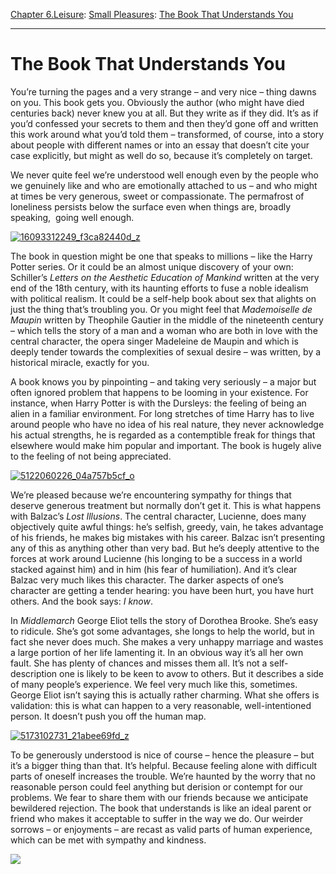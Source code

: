 [Chapter 6.Leisure](https://www.theschooloflife.com/thebookoflife/category/leisure/): [Small Pleasures](https://www.theschooloflife.com/thebookoflife/category/leisure/small-pleasures/): [The Book That Understands You](https://www.theschooloflife.com/thebookoflife/the-book-that-understands-you/)

* * *

# The Book That Understands You

You’re turning the pages and a very strange – and very nice – thing dawns on you. This book gets you. Obviously the author (who might have died centuries back) never knew you at all. But they write as if they did. It’s as if you’d confessed your secrets to them and then they’d gone off and written this work around what you’d told them – transformed, of course, into a story about people with different names or into an essay that doesn’t cite your case explicitly, but might as well do so, because it’s completely on target.

We never quite feel we’re understood well enough even by the people who we genuinely like and who are emotionally attached to us – and who might at times be very generous, sweet or compassionate. The permafrost of loneliness persists below the surface even when things are, broadly speaking, &nbsp;going well enough.

[![16093312249_f3ca82440d_z](https://www.theschooloflife.com/thebookoflife/wp-content/uploads/2014/09/16093312249_f3ca82440d_z.jpg)](http://www.thebookoflife.org/wp-content/uploads/2014/09/16093312249_f3ca82440d_z.jpg)

The book in question might be one that speaks to millions – like the Harry Potter series. Or it could be an almost unique discovery of your own: Schiller’s _Letters on the Aesthetic Education of Mankind_ written at the very end of the 18th century, with its haunting efforts to fuse a noble idealism with political realism. It could be a self-help book about sex that alights on just the thing that’s troubling you. Or you might feel that _Mademoiselle de Maupin_ written by Theophile Gautier in the middle of the nineteenth century – which tells the story of a man and a woman who are both in love with the central character, the opera singer Madeleine de Maupin and which is deeply tender towards the complexities of sexual desire – was written, by a historical miracle, exactly for you.

A book knows you by pinpointing – and taking very seriously – a major but often ignored problem that happens to be looming in your existence. For instance, when Harry Potter is with the Dursleys: the feeling of being an alien in a familiar environment. For long stretches of time Harry has to live around people who have no idea of his real nature, they never acknowledge his actual strengths, he is regarded as a contemptible freak for things that elsewhere would make him popular and important. The book is hugely alive to the feeling of not being appreciated.

[![5122060226_04a757b5cf_o](https://www.theschooloflife.com/thebookoflife/wp-content/uploads/2014/09/5122060226_04a757b5cf_o.jpg)](http://www.thebookoflife.org/wp-content/uploads/2014/09/5122060226_04a757b5cf_o.jpg)

We’re pleased because we’re encountering sympathy for things that deserve generous treatment but normally don’t get it. This is what happens with Balzac’s _Lost Illusions_. The central character, Lucienne, does many objectively quite awful things: he’s selfish, greedy, vain, he takes advantage of his friends, he makes big mistakes with his career. Balzac isn’t presenting any of this as anything other than very bad. But he’s deeply attentive to the forces at work around Lucienne (his longing to be a success in a world stacked against him) and in him (his fear of humiliation). And it’s clear Balzac very much likes this character. The darker aspects of one’s character are getting a tender hearing: you have been hurt, you have hurt others. And the book says: _I know_.

In _Middlemarch_ George Eliot tells the story of Dorothea Brooke. She’s easy to ridicule. She’s got some advantages, she longs to help the world, but in fact she never does much. She makes a very unhappy marriage and wastes a large portion of her life lamenting it. In an obvious way it’s all her own fault. She has plenty of chances and misses them all. It’s not a self-description one is likely to be keen to avow to others. But it describes a side of many people’s experience. We feel very much like this, sometimes. George Eliot isn’t saying this is actually rather charming. What she offers is validation: this is what can happen to a very reasonable, well-intentioned person. It doesn’t push you off the human map.

[![5173102731_21abee69fd_z](https://www.theschooloflife.com/thebookoflife/wp-content/uploads/2014/09/5173102731_21abee69fd_z.jpg)](http://www.thebookoflife.org/wp-content/uploads/2014/09/5173102731_21abee69fd_z.jpg)

To be generously understood is nice of course – hence the pleasure – but it’s a bigger thing than that. It’s helpful. Because feeling alone with difficult parts of oneself increases the trouble. We’re haunted by the worry that no reasonable person could feel anything but derision or contempt for our problems. We fear to share them with our friends because we anticipate bewildered rejection. The book that understands is like an ideal parent or friend who makes it acceptable to suffer in the way we do. Our weirder sorrows – or enjoyments – are recast as valid parts of human experience, which can be met with sympathy and kindness.

[![](https://img.youtube.com/vi/ZRfXMGHgG90/0.jpg)](https://www.youtube.com/embed/ZRfXMGHgG90 '')
